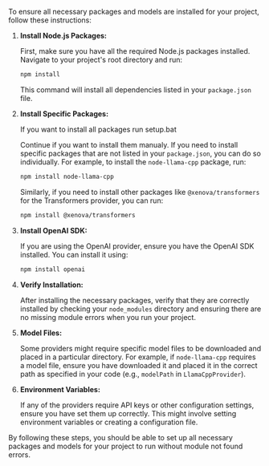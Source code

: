 To ensure all necessary packages and models are installed for your project, follow these instructions:

1. **Install Node.js Packages:**

   First, make sure you have all the required Node.js packages installed. Navigate to your project's root directory and run:

   ```bash
   npm install
   ```

   This command will install all dependencies listed in your `package.json` file.

2. **Install Specific Packages:**
   
   If you want to install all packages run setup.bat
   
   Continue if you want to install them manualy.
   If you need to install specific packages that are not listed in your `package.json`, you can do so individually. For example, to install the `node-llama-cpp` package, run:

   ```bash
   npm install node-llama-cpp
   ```

   Similarly, if you need to install other packages like `@xenova/transformers` for the Transformers provider, you can run:

   ```bash
   npm install @xenova/transformers
   ```

3. **Install OpenAI SDK:**

   If you are using the OpenAI provider, ensure you have the OpenAI SDK installed. You can install it using:

   ```bash
   npm install openai
   ```

4. **Verify Installation:**

   After installing the necessary packages, verify that they are correctly installed by checking your `node_modules` directory and ensuring there are no missing module errors when you run your project.

5. **Model Files:**

   Some providers might require specific model files to be downloaded and placed in a particular directory. For example, if `node-llama-cpp` requires a model file, ensure you have downloaded it and placed it in the correct path as specified in your code (e.g., `modelPath` in `LlamaCppProvider`).

6. **Environment Variables:**

   If any of the providers require API keys or other configuration settings, ensure you have set them up correctly. This might involve setting environment variables or creating a configuration file.

By following these steps, you should be able to set up all necessary packages and models for your project to run without module not found errors.